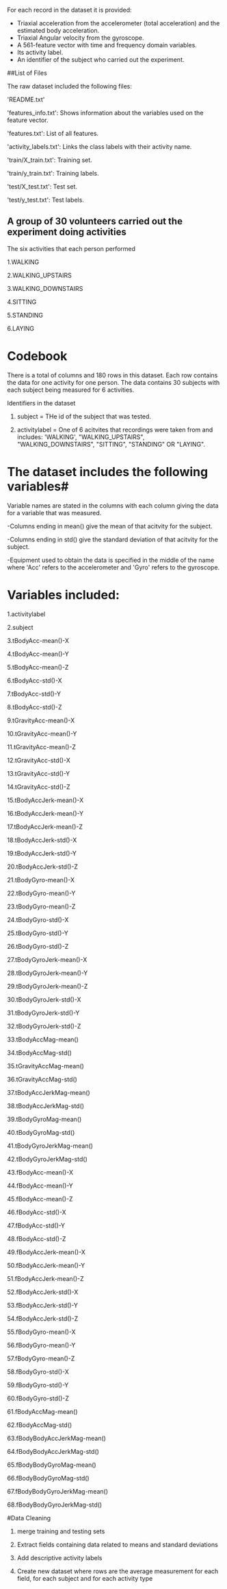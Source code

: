 For each record in the dataset it is provided: 
- Triaxial acceleration from the accelerometer (total acceleration) and the estimated body acceleration. 
- Triaxial Angular velocity from the gyroscope. 
- A 561-feature vector with time and frequency domain variables. 
- Its activity label. 
- An identifier of the subject who carried out the experiment.

##List of Files

The raw dataset included the following files:

'README.txt'

'features_info.txt': Shows information about the variables used on the feature vector.

'features.txt': List of all features.

'activity_labels.txt': Links the class labels with their activity name.

'train/X_train.txt': Training set.

'train/y_train.txt': Training labels.

'test/X_test.txt': Test set.

'test/y_test.txt': Test labels.

## A group of 30 volunteers carried out the experiment doing activities

The six activities that each person performed

1.WALKING

2.WALKING_UPSTAIRS

3.WALKING_DOWNSTAIRS

4.SITTING

5.STANDING

6.LAYING


# Codebook #

There is a total of columns and 180 rows in this dataset. Each row contains the data for one activity for one person.
The data contains 30 subjects with each subject being measured for 6 activities.

Identifiers in the dataset

  1. subject = THe id of the subject that was tested.
  
  2. activitylabel = One of 6 acitvites that recordings were taken from and includes: 'WALKING', "WALKING_UPSTAIRS", "WALKING_DOWNSTAIRS", "SITTING", "STANDING" OR "LAYING".

# The dataset includes the following variables#

Variable names are stated in the columns with each column giving the data for a variable that was measured.

-Columns ending in mean() give the mean of that acitvity for the subject.

-Columns ending in std() give the standard deviation of that acitvity for the subject.

-Equipment used to obtain the data is specified in the middle of the name where 'Acc' refers to the accelerometer and 'Gyro' refers to the gyroscope. 
 
# Variables included:

1.activitylabel 

2.subject 

3.tBodyAcc-mean()-X

4.tBodyAcc-mean()-Y

5.tBodyAcc-mean()-Z 

6.tBodyAcc-std()-X 

7.tBodyAcc-std()-Y 

8.tBodyAcc-std()-Z 

9.tGravityAcc-mean()-X 

10.tGravityAcc-mean()-Y 

11.tGravityAcc-mean()-Z 

12.tGravityAcc-std()-X 

13.tGravityAcc-std()-Y 

14.tGravityAcc-std()-Z 

15.tBodyAccJerk-mean()-X 

16.tBodyAccJerk-mean()-Y

17.tBodyAccJerk-mean()-Z 

18.tBodyAccJerk-std()-X

19.tBodyAccJerk-std()-Y

20.tBodyAccJerk-std()-Z

21.tBodyGyro-mean()-X

22.tBodyGyro-mean()-Y

23.tBodyGyro-mean()-Z 

24.tBodyGyro-std()-X 

25.tBodyGyro-std()-Y 

26.tBodyGyro-std()-Z 

27.tBodyGyroJerk-mean()-X 

28.tBodyGyroJerk-mean()-Y

29.tBodyGyroJerk-mean()-Z

30.tBodyGyroJerk-std()-X 

31.tBodyGyroJerk-std()-Y 

32.tBodyGyroJerk-std()-Z

33.tBodyAccMag-mean()

34.tBodyAccMag-std() 

35.tGravityAccMag-mean() 

36.tGravityAccMag-std() 

37.tBodyAccJerkMag-mean()

38.tBodyAccJerkMag-std()

39.tBodyGyroMag-mean()

40.tBodyGyroMag-std()

41.tBodyGyroJerkMag-mean()

42.tBodyGyroJerkMag-std()

43.fBodyAcc-mean()-X 

44.fBodyAcc-mean()-Y 

45.fBodyAcc-mean()-Z

46.fBodyAcc-std()-X

47.fBodyAcc-std()-Y 

48.fBodyAcc-std()-Z

49.fBodyAccJerk-mean()-X 

50.fBodyAccJerk-mean()-Y 

51.fBodyAccJerk-mean()-Z 

52.fBodyAccJerk-std()-X 

53.fBodyAccJerk-std()-Y

54.fBodyAccJerk-std()-Z

55.fBodyGyro-mean()-X 

56.fBodyGyro-mean()-Y 

57.fBodyGyro-mean()-Z

58.fBodyGyro-std()-X

59.fBodyGyro-std()-Y

60.fBodyGyro-std()-Z 

61.fBodyAccMag-mean()

62.fBodyAccMag-std()

63.fBodyBodyAccJerkMag-mean()

64.fBodyBodyAccJerkMag-std() 

65.fBodyBodyGyroMag-mean() 

66.fBodyBodyGyroMag-std()

67.fBodyBodyGyroJerkMag-mean() 

68.fBodyBodyGyroJerkMag-std()

#Data Cleaning

1. merge training and testing sets

2. Extract fields containing data related to means and standard deviations 

3. Add descriptive activity labels

4. Create new dataset where rows are the average measurement for each field, for each subject and for each activity type
